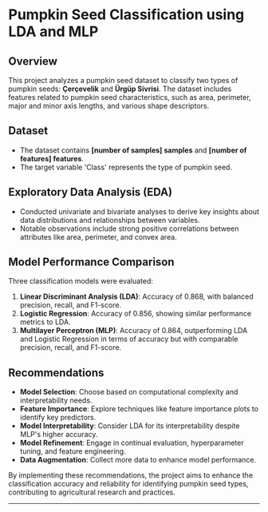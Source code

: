 # Pumpkin Seed Classification using LDA and MLP

## Overview
This project analyzes a pumpkin seed dataset to classify two types of pumpkin seeds: **Çerçevelik** and **Ürgüp Sivrisi**. The dataset includes features related to pumpkin seed characteristics, such as area, perimeter, major and minor axis lengths, and various shape descriptors.

## Dataset
- The dataset contains **[number of samples] samples** and **[number of features] features**.
- The target variable 'Class' represents the type of pumpkin seed.

## Exploratory Data Analysis (EDA)
- Conducted univariate and bivariate analyses to derive key insights about data distributions and relationships between variables.
- Notable observations include strong positive correlations between attributes like area, perimeter, and convex area.

## Model Performance Comparison
Three classification models were evaluated:
1. **Linear Discriminant Analysis (LDA)**: Accuracy of 0.868, with balanced precision, recall, and F1-score.
2. **Logistic Regression**: Accuracy of 0.856, showing similar performance metrics to LDA.
3. **Multilayer Perceptron (MLP)**: Accuracy of 0.864, outperforming LDA and Logistic Regression in terms of accuracy but with comparable precision, recall, and F1-score.

## Recommendations
- **Model Selection**: Choose based on computational complexity and interpretability needs.
- **Feature Importance**: Explore techniques like feature importance plots to identify key predictors.
- **Model Interpretability**: Consider LDA for its interpretability despite MLP's higher accuracy.
- **Model Refinement**: Engage in continual evaluation, hyperparameter tuning, and feature engineering.
- **Data Augmentation**: Collect more data to enhance model performance.

By implementing these recommendations, the project aims to enhance the classification accuracy and reliability for identifying pumpkin seed types, contributing to agricultural research and practices.

---
